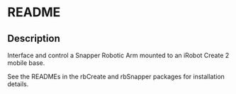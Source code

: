 # README

## Description

Interface and control a Snapper Robotic Arm mounted to an iRobot Create 2 mobile base.

See the READMEs in the rbCreate and rbSnapper packages for installation details.
